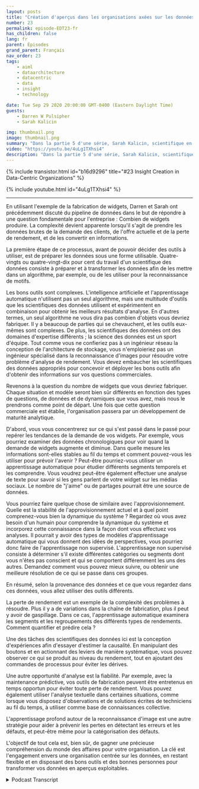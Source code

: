 ```yaml
---
layout: posts
title: "Création d'aperçus dans les organisations axées sur les données"
number: 23
permalink: episode-EDT23-fr
has_children: false
lang: fr
parent: Épisodes
grand_parent: Français
nav_order: 23
tags:
    - aiml
    - dataarchitecture
    - datacentric
    - data
    - insight
    - technology

date: Tue Sep 29 2020 20:00:00 GMT-0400 (Eastern Daylight Time)
guests:
    - Darren W Pulsipher
    - Sarah Kalicin

img: thumbnail.png
image: thumbnail.png
summary: "Dans la partie 5 d'une série, Sarah Kalicin, scientifique en chef des données chez Intel, et Darren Pulsipher, architecte principal des solutions du secteur public chez Intel, expliquent comment créer des informations en utilisant l'IA et l'apprentissage automatique dans une organisation axée sur les données."
video: "https://youtu.be/4uLg1TXhsi4"
description: "Dans la partie 5 d'une série, Sarah Kalicin, scientifique en chef des données chez Intel, et Darren Pulsipher, architecte principal des solutions du secteur public chez Intel, expliquent comment créer des informations en utilisant l'IA et l'apprentissage automatique dans une organisation axée sur les données."
---
```


<div>
{% include transistor.html id="b16d9296" title="#23 Insight Creation in Data-Centric Organizations" %}

{% include youtube.html id="4uLg1TXhsi4" %}
</div>

---

En utilisant l'exemple de la fabrication de widgets, Darren et Sarah ont précédemment discuté du pipeline de données dans le but de répondre à une question fondamentale pour l'entreprise : Combien de widgets produire. La complexité devient apparente lorsqu'il s'agit de prendre les données brutes de la demande des clients, de l'offre actuelle et de la perte de rendement, et de les convertir en informations.

La première étape de ce processus, avant de pouvoir décider des outils à utiliser, est de préparer les données sous une forme utilisable. Quatre-vingts ou quatre-vingt-dix pour cent du travail d'un scientifique des données consiste à préparer et à transformer les données afin de les mettre dans un algorithme, par exemple, ou de les utiliser pour la reconnaissance de motifs.

Les bons outils sont complexes. L'intelligence artificielle et l'apprentissage automatique n'utilisent pas un seul algorithme, mais une multitude d'outils que les scientifiques des données utilisent et expérimentent en combinaison pour obtenir les meilleurs résultats d'analyse. En d'autres termes, un seul algorithme ne vous dira pas combien d'objets vous devriez fabriquer. Il y a beaucoup de parties qui se chevauchent, et les outils eux-mêmes sont complexes. De plus, les scientifiques des données ont des domaines d'expertise différents ; la science des données est un sport d'équipe. Tout comme vous ne confieriez pas à un ingénieur réseau la conception de l'architecture de stockage, vous n'emploieriez pas un ingénieur spécialisé dans la reconnaissance d'images pour résoudre votre problème d'analyse de rendement. Vous devez embaucher les scientifiques des données appropriés pour concevoir et déployer les bons outils afin d'obtenir des informations sur vos questions commerciales.

Revenons à la question du nombre de widgets que vous devriez fabriquer. Chaque situation et modèle seront bien sûr différents en fonction des types de questions, de données et de dynamiques que vous avez, mais nous le prendrons comme point de départ. Une fois que cette question commerciale est établie, l'organisation passera par un développement de maturité analytique.

D'abord, vous vous concentrerez sur ce qui s'est passé dans le passé pour repérer les tendances de la demande de vos widgets. Par exemple, vous pourriez examiner des données chronologiques pour voir quand la demande de widgets augmente et diminue. Dans quelle mesure les informations sont-elles stables au fil du temps et comment pouvez-vous les utiliser pour prévoir l'avenir ? Peut-être pourriez-vous utiliser un apprentissage automatique pour étudier différents segments temporels et les comprendre. Vous voudrez peut-être également effectuer une analyse de texte pour savoir si les gens parlent de votre widget sur les médias sociaux. Le nombre de "j'aime" ou de partages pourrait être une source de données.

Vous pourriez faire quelque chose de similaire avec l'approvisionnement. Quelle est la stabilité de l'approvisionnement actuel et à quel point comprenez-vous bien la dynamique du système ? Regardez où vous avez besoin d'un humain pour comprendre la dynamique du système et incorporez cette connaissance dans la façon dont vous effectuez vos analyses. Il pourrait y avoir des types de modèles d'apprentissage automatique qui vous donnent des idées de perspectives, vous pourriez donc faire de l'apprentissage non supervisé. L'apprentissage non supervisé consiste à déterminer s'il existe différentes catégories ou segments dont vous n'êtes pas conscient et qui se comportent différemment les uns des autres. Demandez comment vous pouvez mieux suivre, ou obtenir une meilleure résolution de ce qui se passe dans ces groupes.

En résumé, selon la provenance des données et ce que vous regardez dans ces données, vous allez utiliser des outils différents.

La perte de rendement est un exemple de la complexité des problèmes à résoudre. Plus il y a de variations dans la chaîne de fabrication, plus il peut y avoir de gaspillage. Dans ce cas, l'apprentissage automatique examinera les segments et les regroupements des différents types de rendements. Comment quantifier et prédire cela ?

Une des tâches des scientifiques des données ici est la conception d'expériences afin d'essayer d'estimer la causalité. En manipulant des boutons et en actionnant des leviers de manière systématique, vous pouvez observer ce qui se produit au niveau du rendement, tout en ajoutant des commandes de processus pour éviter les dérives.

Une autre opportunité d'analyse est la fiabilité. Par exemple, avec la maintenance prédictive, vos outils de fabrication peuvent être entretenus en temps opportun pour éviter toute perte de rendement. Vous pouvez également utiliser l'analyse textuelle dans certaines situations, comme lorsque vous disposez d'observations et de solutions écrites de techniciens au fil du temps, à utiliser comme base de connaissances collective.

L'apprentissage profond autour de la reconnaissance d'image est une autre stratégie pour aider à prévenir les pertes en détectant les erreurs et les défauts, et peut-être même pour la catégorisation des défauts.

L'objectif de tout cela est, bien sûr, de gagner une précieuse compréhension du monde des affaires pour votre organisation. La clé est l'engagement envers une organisation centrée sur les données, en restant flexible et en disposant des bons outils et des bonnes personnes pour transformer vos données en aperçus exploitables.



<details>
<summary> Podcast Transcript </summary>

<p></p>

</details>
